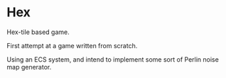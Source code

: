 Hex
===

Hex-tile based game.

First attempt at a game written from scratch.

Using an ECS system, and intend to implement some sort of Perlin noise map generator.
